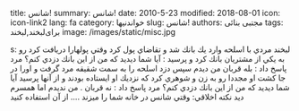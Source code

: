 title: شانس!
summary: شانس!
date: 2010-5-23
modified: 2018-08-01
icon:  icon-link2
lang: fa
category: خواندنیها
slug: شانس!
authors: مجتبی بنائی
tags: برای‌لبخند,لبخند
image: /images/static/misc.jpg

s: لبخند    مردي با اسلحه وارد يك بانك شد و تقاضاي پول  كرد   وقتي پولهارا  دريافت  كرد  رو  به  يكي  از  مشتريان  بانك  كرد  و  پرسيد : آيا  شما  ديديد كه من از اين بانك دزدي كنم؟   مرد پاسخ  داد : بله  قربان  من  ديدم   سپس  دزد  اسلحه  را  به  سمت  شقيقه  مرد  گرفت  و  اورا  در  جا  كشت   او مجددا رو به زن و شوهري كرد كه نزديك او ايستاده بودند و از آنها پرسيد  آيا شما ديديد كه من از اين بانك دزدي كنم؟   مرد پاسخ  داد : نه  قربان . من  نديدم  اما  همسرم  ديد     نكته اخلاقي: وقتي شانس در خانه شما را ميزند .... از آن استفاده كنيد